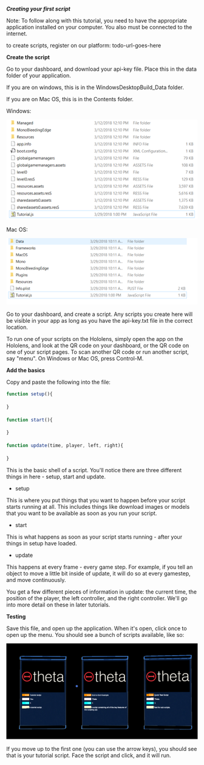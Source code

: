***Creating your first script***

Note: To follow along with this tutorial, you need to have the appropriate application installed on your computer.  You also must be connected to the internet.

to create scripts, register on our platform: todo-url-goes-here

**Create the script** 

Go to your dashboard, and download your api-key file.  Place this in the data folder of your application.

If you are on windows, this is in the WindowsDesktopBuild_Data folder.

If you are on Mac OS, this is in the Contents folder.

Windows:

![Windows Tutorial File Location](https://github.com/Franimal/theta-ar-scripts/raw/master/resources/windowsTutorialSaveLocation.png)

Mac OS:

![Windows Tutorial File Location](https://github.com/Franimal/theta-ar-scripts/raw/master/resources/macOSTutorialSaveLocation.png)

Go to your dashboard, and create a script.  Any scripts you create here will be visible in your app as long as you have the api-key.txt file in the correct location.  

To run one of your scripts on the Hololens, simply open the app on the Hololens, and look at the QR code on your dashboard, or the QR code on one of your script pages.  To scan another QR code or run another script, say "menu".  On Windows or Mac OS, press Control-M.

**Add the basics**

Copy and paste the following into the file:

```javascript
function setup(){

}

function start(){

}

function update(time, player, left, right){

}
```

This is the basic shell of a script.  You'll notice there are three different things in here - setup, start and update.  

* setup 

This is where you put things that you want to happen before your script starts running at all.  This includes things like download images or models that you want to be available as soon as you run your script.

* start 

This is what happens as soon as your script starts running - after your things in setup have loaded.

* update 

This happens at every frame - every game step.  For example, if you tell an object to move a little bit inside of update, it will do    so at every gamestep, and move continuously.

You get a few different pieces of information in update: the current time, the position of the player, the left controller, and the right controller.  We'll go into more detail on these in later tutorials.  


**Testing**

Save this file, and open up the application.  When it's open, click once to open up the menu.  You should see a bunch of scripts available, like so:

![Menu showing Tutorial, End to End and Quick Test scripts](https://github.com/Franimal/theta-ar-scripts/raw/master/resources/menuSCR.png)

If you move up to the first one (you can use the arrow keys), you should see that is your tutorial script.  Face the script and click, and it will run.



